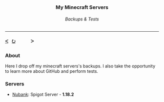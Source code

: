 <h3 align="center">My Minecraft Servers</h3>
<h6 align="center">Backups & Tests</h6>

---

#### <a href="https://github.com/orgs/free-workspace/repositories">ᐸ</a>   <a href="https://github.com/free-workspace/MinecraftServers">⭮</a>   ㅤㅤㅤᐳ

### About
Here I drop off my minecraft servers's backups. I also take the opportunity to learn more about GitHub and perform tests.

### Servers
- <a href="https://github.com/free-workspace/MinecraftServers/tree/main/Nubank%20(1.18.2)">Nubank</a>: Spigot Server - <b>1.18.2</b>
